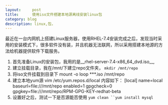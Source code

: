 ```yaml
---
layout:     post
title:      使用iso文件搭建本地源离线安装linux包
category: blog
description: linux,包，
---
```


最近在一台内网机上搭建Linux服务器，使用RHEL-7.4安装完成之后，发现当时采用的安装模式下，很多软件没有装，并且机器无法联网，所以采用搭建本地源的方法给机器提供软件下载服务。
1. 首先准备Linux的安装包，我用的是__rhel-server-7.4-x86\_64\_dvd.iso__, 
2.  建立挂载目录，我在/mnt/下建立repo文件夹，
	`mkdir /mnt/repo `
3. 将iso文件挂载到目录下
	mount   -o loop \*\*\*.iso  /mnt/repo 
4. 建立本地yum源
	vim /etc/yum.repos.d/local
	内容如下：
		[local]
		name=local
		baseurl=file:///mnt/repo
		enabled=1
		gpgcheck=0
		gpgkey=file:///mnt/repo/RPM-GPG-KEY-redhat-beta
5. 设置好之后，测试一下是否源能否使用
`yum clean
``yum install mysql `

